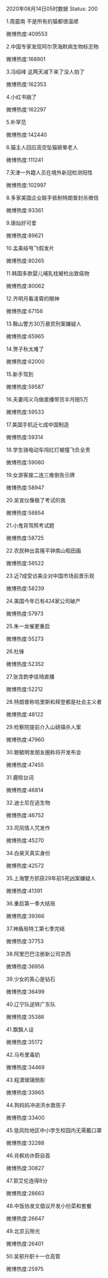 2020年08月14日05时数据
Status: 200

1.周震南 不是所有的猫都很温顺

微博热度:409553

2.中国专家发现阿尔茨海默病生物标志物

微博热度:168901

3.冯绍峰 这两天减下来了没人拍了

微博热度:162353

4.小红书崩了

微博热度:162297

5.朴宰范

微博热度:142440

6.猫主人回应高空坠猫砸晕老人

微博热度:111241

7.天津一外籍人员在境外新冠检测阳性

微博热度:102997

8.多家美国企业联手抵制特朗普封杀微信

微博热度:93361

9.唐灿好可爱

微博热度:89621

10.孟美岐甩飞假发片

微博热度:80265

11.韩国多款婴儿哺乳枕被检出致癌物

微博热度:80062

12.齐明月看凌霄的眼神

微博热度:67156

13.鞍山警方30万悬赏刑案嫌疑人

微博热度:65965

14.贺子秋太难了

微博热度:62000

15.新手驾到

微博热度:59587

16.夫妻闯义乌做直播带货半月赔5万

微博热度:59533

17.美国手机近七成中国制造

微博热度:59314

18.学生骑电动车闯红灯被撞飞负全责

微博热度:59080

19.女游客接二连三推倒告示牌

微博热度:58947

20.吴宣仪像极了考试的我

微博热度:58854

21.小鬼背驾照考试题

微博热度:58725

22.农民种出袁隆平钟南山稻田画

微博热度:58522

23.近7成受访美企对中国市场前景乐观

微博热度:58239

24.美国今年已有424家公司破产

微博热度:57973

25.朱一龙催更重启

微博热度:55273

26.杜锋

微博热度:52352

27.张含韵李佳琦直播

微博热度:52212

28.特朗普称哈里斯和拜登都是社会主义者

微博热度:48122

29.检察院提前介入山砀镇杀人案

微博热度:47960

30.鲍毓明发朋友圈称将开发布会

微博热度:47455

31.鹿晗台词

微博热度:46814

32.迪士尼在逃生物

微博热度:46752

33.司凤情人咒发作

微博热度:45270

34.白昊天真实身份

微博热度:42572

35.上海警方抓获29年前5死凶案嫌疑人

微博热度:41391

36.重启第一季大结局

微博热度:39366

37.神盾局特工第七季完结

微博热度:37753

38.阿里巴巴注册新公司京西

微博热度:36956

39.少女的真心是钻石

微博热度:36499

40.辽宁队逆转广东队

微博热度:35386

41.飘飘人设

微博热度:35172

42.马布里毒奶

微博热度:34469

43.程潇玻璃倒影

微博热度:33965

44.狗妈妈冲进洪水救孩子

微博热度:33400

45.低风险地区中小学生校园内无需戴口罩

微博热度:32288

46.肖枫劝许蔚自首

微博热度:30827

47.郭艾伦连得8分

微博热度:28663

48.中饭协发文倡议开发小份菜和套餐

微博热度:26647

49.北京云隙光

微博热度:26401

50.吴邪升职十一仓高管

微博热度:25975

